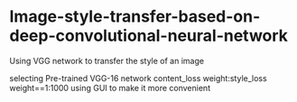 # Image-style-transfer-based-on-deep-convolutional-neural-network
Using VGG network to transfer the style of an image

selecting Pre-trained VGG-16 network 
content_loss weight:style_loss weight==1:1000
using GUI to make it more convenient
